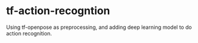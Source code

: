 # tf-action-recogntion

Using tf-openpose as preprocessing, and adding deep learning model to do action recognition.
